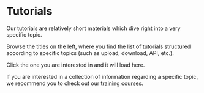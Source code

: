 # Tutorials

Our tutorials are relatively short materials which dive right into a very specific topic.

Browse the titles on the left, where you find the list of tutorials structured according to specific topics (such as upload, download, API, etc.).

Click the one you are interested in and it will load here.

If you are interested in a collection of information regarding a specific topic, we recommend you to check out our [training courses](../trainings/01_introduction.md).
